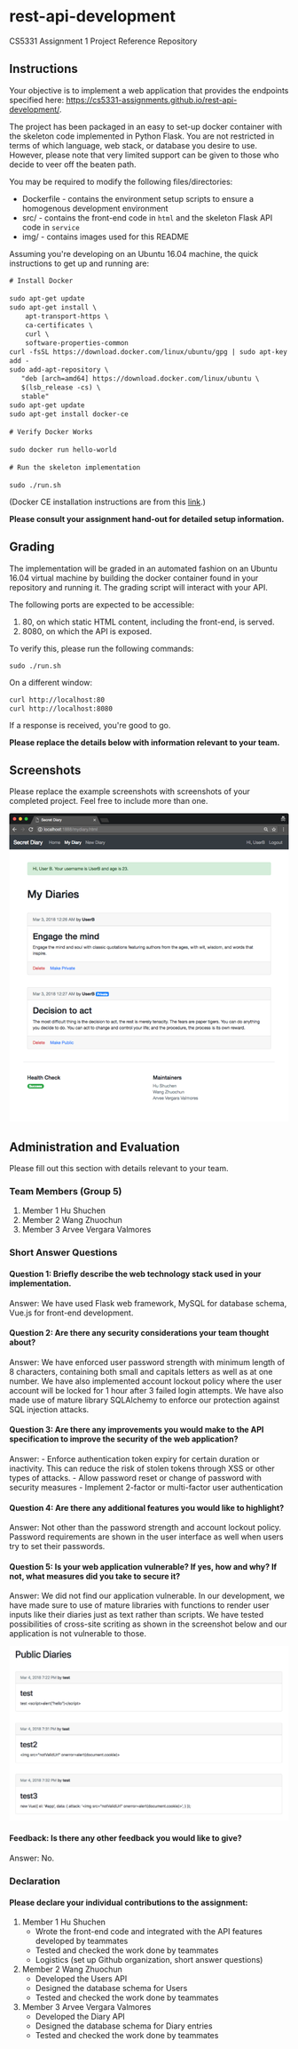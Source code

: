 # rest-api-development

CS5331 Assignment 1 Project Reference Repository

## Instructions

Your objective is to implement a web application that provides the endpoints
specified here: https://cs5331-assignments.github.io/rest-api-development/.

The project has been packaged in an easy to set-up docker container with the
skeleton code implemented in Python Flask. You are not restricted in terms of
which language, web stack, or database you desire to use. However, please note
that very limited support can be given to those who decide to veer off the
beaten path.

You may be required to modify the following files/directories:

- Dockerfile - contains the environment setup scripts to ensure a homogenous
  development environment
- src/ - contains the front-end code in `html` and the skeleton Flask API code
  in `service`
- img/ - contains images used for this README

Assuming you're developing on an Ubuntu 16.04 machine, the quick instructions
to get up and running are:

```
# Install Docker

sudo apt-get update
sudo apt-get install \
    apt-transport-https \
    ca-certificates \
    curl \
    software-properties-common
curl -fsSL https://download.docker.com/linux/ubuntu/gpg | sudo apt-key add -
sudo add-apt-repository \
   "deb [arch=amd64] https://download.docker.com/linux/ubuntu \
   $(lsb_release -cs) \
   stable"
sudo apt-get update
sudo apt-get install docker-ce

# Verify Docker Works

sudo docker run hello-world

# Run the skeleton implementation

sudo ./run.sh
```

(Docker CE installation instructions are from this
[link](https://docs.docker.com/install/linux/docker-ce/ubuntu/#install-using-the-repository).)

**Please consult your assignment hand-out for detailed setup information.**

## Grading

The implementation will be graded in an automated fashion on an Ubuntu 16.04
virtual machine by building the docker container found in your repository and
running it. The grading script will interact with your API.

The following ports are expected to be accessible:

1. 80, on which static HTML content, including the front-end, is served.
2. 8080, on which the API is exposed.

To verify this, please run the following commands:

```
sudo ./run.sh
```

On a different window:

```
curl http://localhost:80
curl http://localhost:8080
```

If a response is received, you're good to go.

**Please replace the details below with information relevant to your team.**

## Screenshots

Please replace the example screenshots with screenshots of your completed
project. Feel free to include more than one.

![Sample Screenshot](./img/group5.png)

## Administration and Evaluation

Please fill out this section with details relevant to your team.

### Team Members (Group 5)

1. Member 1 Hu Shuchen
2. Member 2 Wang Zhuochun
3. Member 3 Arvee Vergara Valmores

### Short Answer Questions

#### Question 1: Briefly describe the web technology stack used in your implementation.

Answer: We have used Flask web framework, MySQL for database schema, Vue.js for front-end development.

#### Question 2: Are there any security considerations your team thought about?

Answer: We have enforced user password strength with minimum length of 8 characters, containing both small and capitals letters as well as at one number. We have also implemented account lockout policy where the user account will be locked for 1 hour after 3 failed login attempts.
We have also made use of mature library SQLAlchemy to enforce our protection against SQL injection attacks.

#### Question 3: Are there any improvements you would make to the API specification to improve the security of the web application?

Answer: - Enforce authentication token expiry for certain duration or inactivity. This can reduce the risk of stolen tokens through XSS or other types of attacks.
        - Allow password reset or change of password with security measures
        - Implement 2-factor or multi-factor user authentication

#### Question 4: Are there any additional features you would like to highlight?

Answer: Not other than the password strength and account lockout policy. Password requirements are shown in the user interface as well when users try to set their passwords.

#### Question 5: Is your web application vulnerable? If yes, how and why? If not, what measures did you take to secure it?

Answer: We did not find our application vulnerable. In our development, we have made sure to use of mature libraries with functions to render user inputs like their diaries just as text rather than scripts. We have tested possibilities of cross-site scriting as shown in the screenshot below and our application is not vulnerable to those.

![Sample Screenshot](./img/XSS%20test.png)


#### Feedback: Is there any other feedback you would like to give?

Answer: No.

### Declaration

#### Please declare your individual contributions to the assignment:

1. Member 1 Hu Shuchen
    - Wrote the front-end code and integrated with the API features developed by teammates
    - Tested and checked the work done by teammates
    - Logistics (set up Github organization, short answer questions)
2. Member 2 Wang Zhuochun
    - Developed the Users API
    - Designed the database schema for Users
    - Tested and checked the work done by teammates
3. Member 3 Arvee Vergara Valmores
    - Developed the Diary API
    - Designed the database schema for Diary entries
    - Tested and checked the work done by teammates

